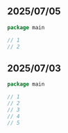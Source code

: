 ## 2025/07/05

```go
package main

// 1
// 2
```

## 2025/07/03

```go
package main

// 1
// 2
// 3
// 4
// 5
```